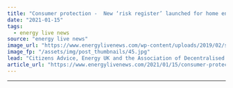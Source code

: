 ```yaml
---
title: "Consumer protection -  New ‘risk register’ launched for home energy flexibility"
date: "2021-01-15"
tags: 
  - energy live news
source: "energy live news"
image_url: "https://www.energylivenews.com/wp-content/uploads/2019/02/shutterstock_509531239.jpg"
image_fp: "/assets/img/post_thumbnails/45.jpg"
lead: "Citizens Advice, Energy UK and the Association of Decentralised Energy have teamed up to protect consumers in the domestic demand side response market, which incentivises people to change the way they use energy based on price signals"
article_url: "https://www.energylivenews.com/2021/01/15/consumer-protection-new-risk-register-launched-for-home-energy-flexibility/"
---
```


---
